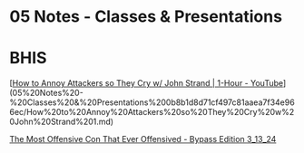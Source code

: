 # 05 Notes - Classes & Presentations

# BHIS

[[How to Annoy Attackers so They Cry w/ John Strand | 1-Hour - YouTube](https://www.youtube.com/watch?v=DwWrGCLib_8)](05%20Notes%20-%20Classes%20&%20Presentations%200b8b1d8d71cf497c81aaea7f34e966ec/How%20to%20Annoy%20Attackers%20so%20They%20Cry%20w%20John%20Strand%201.md)

[The Most Offensive Con That Ever Offensived - Bypass Edition 3_13_24](05%20Notes%20-%20Classes%20&%20Presentations%200b8b1d8d71cf497c81aaea7f34e966ec/The%20Most%20Offensive%20Con%20That%20Ever%20Offensived%20-%20Bypa.md)